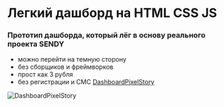 # Легкий дашборд на HTML CSS JS

### Прототип дашборда, который лёг в основу реального проекта **SENDY**
- можно перейти на темную сторону
- без сборщиков и фреймворков
- прост как 3 рубля
- без регистрации и СМС
[DashboardPixelStory](https://pure-dashboard-c76f2.web.app/)


![DashboardPixelStory](https://ltdfoto.ru/images/2023/07/14/DashboardPixelStory.png)
